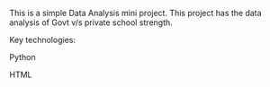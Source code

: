 This is a simple Data Analysis mini project.
This project has the data analysis of Govt v/s private school strength.

Key technologies:

Python

HTML

